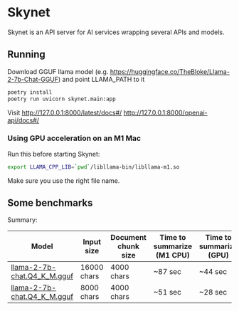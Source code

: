 # Skynet

Skynet is an API server for AI services wrapping several APIs and models.

## Running

Download GGUF llama model (e.g. https://huggingface.co/TheBloke/Llama-2-7b-Chat-GGUF) and point LLAMA_PATH to it

```bash
poetry install
poetry run uvicorn skynet.main:app
```

Visit
http://127.0.0.1:8000/latest/docs#/
http://127.0.0.1:8000/openai-api/docs#/

### Using GPU acceleration on an M1 Mac

Run this before starting Skynet:

```bash
export LLAMA_CPP_LIB=`pwd`/libllama-bin/libllama-m1.so
```

Make sure you use the right file name.

## Some benchmarks

Summary:

Model | Input size | Document chunk size | Time to summarize (M1 CPU) | Time to summarize (GPU) |
|---|---|---|---|---|
| [llama-2-7b-chat.Q4_K_M.gguf][1] | 16000 chars | 4000 chars | ~87 sec | ~44 sec |
| [llama-2-7b-chat.Q4_K_M.gguf][1] | 8000 chars | 4000 chars | ~51 sec | ~28 sec  |

[1]: https://huggingface.co/TheBloke/Llama-2-7b-Chat-GGUF/blob/main/llama-2-7b-chat.Q4_K_M.gguf
